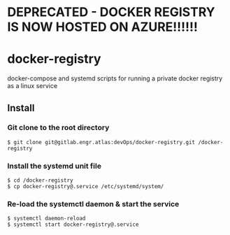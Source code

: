 # DEPRECATED - DOCKER REGISTRY IS NOW HOSTED ON AZURE!!!!!!

# docker-registry

docker-compose and systemd scripts for running a private docker registry as a linux service

## Install

### Git clone to the root directory 

    $ git clone git@gitlab.engr.atlas:devOps/docker-registry.git /docker-registry
    
### Install the systemd unit file

    $ cd /docker-registry
    $ cp docker-registry@.service /etc/systemd/system/
    
### Re-load the systemctl daemon & start the service

    $ systemctl daemon-reload
    $ systemctl start docker-registry@.service